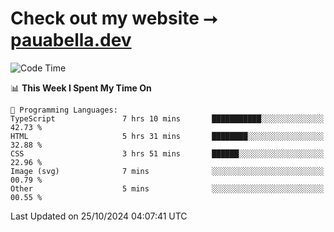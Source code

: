 # Check out my website ⭢ [pauabella.dev](https://pauabella.dev)

<!--START_SECTION:waka-->
![Code Time](http://img.shields.io/badge/Code%20Time-3%2C826%20hrs%2022%20mins-blue)

📊 **This Week I Spent My Time On** 

```text
💬 Programming Languages: 
TypeScript               7 hrs 10 mins       ███████████░░░░░░░░░░░░░░   42.73 % 
HTML                     5 hrs 31 mins       ████████░░░░░░░░░░░░░░░░░   32.88 % 
CSS                      3 hrs 51 mins       ██████░░░░░░░░░░░░░░░░░░░   22.96 % 
Image (svg)              7 mins              ░░░░░░░░░░░░░░░░░░░░░░░░░   00.79 % 
Other                    5 mins              ░░░░░░░░░░░░░░░░░░░░░░░░░   00.55 % 
```


 Last Updated on 25/10/2024 04:07:41 UTC
<!--END_SECTION:waka-->
